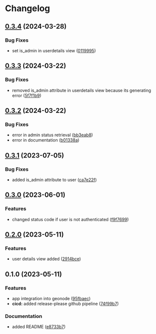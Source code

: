 # Changelog

## [0.3.4](https://github.com/phardy-egis/django-geonode-userdetails/compare/v0.3.3...v0.3.4) (2024-03-28)


### Bug Fixes

* set is_admin in userdetails view ([0119995](https://github.com/phardy-egis/django-geonode-userdetails/commit/01199957aae5c4afccf8ddcf5a3673cb9b408cfd))

## [0.3.3](https://github.com/phardy-egis/django-geonode-userdetails/compare/v0.3.2...v0.3.3) (2024-03-22)


### Bug Fixes

* removed is_admin attribute in userdetails view because its generating error ([5f7f1b9](https://github.com/phardy-egis/django-geonode-userdetails/commit/5f7f1b94f7fc89fb06cd64e4a3e9abdca516f03d))

## [0.3.2](https://github.com/phardy-egis/django-geonode-userdetails/compare/v0.3.1...v0.3.2) (2024-03-22)


### Bug Fixes

* error in admin status retrieval ([bb3eab8](https://github.com/phardy-egis/django-geonode-userdetails/commit/bb3eab8c60bf85232aba97fa3530450bed2861cc))
* error in documentation ([b01338a](https://github.com/phardy-egis/django-geonode-userdetails/commit/b01338aa7d61f5f44664e07ff6a9a3c0266b4cdb))

## [0.3.1](https://github.com/phardy-egis/django-geonode-userdetails/compare/v0.3.0...v0.3.1) (2023-07-05)


### Bug Fixes

* added is_admin attribute to user ([ca7e22f](https://github.com/phardy-egis/django-geonode-userdetails/commit/ca7e22fa23be35d57eefd80e7358e0d0e3c39d32))

## [0.3.0](https://github.com/phardy-egis/django-geonode-userdetails/compare/v0.2.0...v0.3.0) (2023-06-01)


### Features

* changed status code if user is not authenticated ([f9f7699](https://github.com/phardy-egis/django-geonode-userdetails/commit/f9f7699159735ee51c4d395a35a444174d6d4c13))

## [0.2.0](https://github.com/phardy-egis/django-geonode-userdetails/compare/v0.1.0...v0.2.0) (2023-05-11)


### Features

* user details view added ([2914bce](https://github.com/phardy-egis/django-geonode-userdetails/commit/2914bce06f3303368a794dbaf1d3dfd1e767dd64))

## 0.1.0 (2023-05-11)


### Features

* app integration into geonode ([95fbaec](https://github.com/phardy-egis/django-geonode-userdetails/commit/95fbaec6212ae7f420d09c5b11e44a16f83fb2fe))
* **cicd:** added release-please github pipeline ([74f99b7](https://github.com/phardy-egis/django-geonode-userdetails/commit/74f99b7a04999b560224e913148c912d61b01f5d))


### Documentation

* added README ([e8733b7](https://github.com/phardy-egis/django-geonode-userdetails/commit/e8733b731275b2dcf1f1e7ae6f8bc7f981779973))

